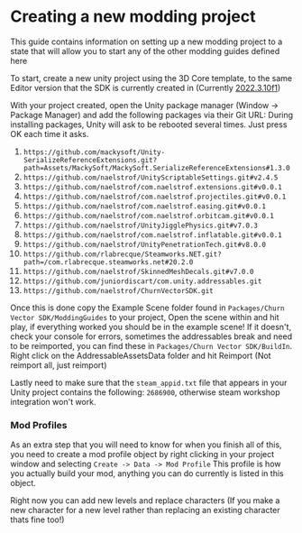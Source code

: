 # Creating a new modding project

This guide contains information on setting up a new modding project to a state that will allow you to start any of the other modding guides defined here

To start, create a new unity project using the 3D Core template, to the same Editor version that the SDK is currently created in (Currently [2022.3.10f1](https://unity.com/releases/editor/whats-new/2022.3.10))

With your project created, open the Unity package manager (Window -> Package Manager) and add the following packages via their Git URL:
During installing packages, Unity will ask to be rebooted several times. Just press OK each time it asks.

1. `https://github.com/mackysoft/Unity-SerializeReferenceExtensions.git?path=Assets/MackySoft/MackySoft.SerializeReferenceExtensions#1.3.0`
2. `https://github.com/naelstrof/UnityScriptableSettings.git#v2.4.5`
3. `https://github.com/naelstrof/com.naelstrof.extensions.git#v0.0.1`
4. `https://github.com/naelstrof/com.naelstrof.projectiles.git#v0.0.1`
5. `https://github.com/naelstrof/com.naelstrof.easing.git#v0.0.1`
6. `https://github.com/naelstrof/com.naelstrof.orbitcam.git#v0.0.1`
7. `https://github.com/naelstrof/UnityJigglePhysics.git#v7.0.3`
8. `https://github.com/naelstrof/com.naelstrof.inflatable.git#v0.0.1`
9. `https://github.com/naelstrof/UnityPenetrationTech.git#v8.0.0`
10. `https://github.com/rlabrecque/Steamworks.NET.git?path=/com.rlabrecque.steamworks.net#20.2.0`
11. `https://github.com/naelstrof/SkinnedMeshDecals.git#v7.0.0`
12. `https://github.com/juniordiscart/com.unity.addressables.git`
13. `https://github.com/naelstrof/ChurnVectorSDK.git`

Once this is done copy the Example Scene folder found in `Packages/Churn Vector SDK/ModdingGuides` to your project, Open the scene within and hit play, if everything worked you should be in the example scene!
If it doesn't, check your console for errors, sometimes the addressables break and need to be reimported, you can find these in `Packages/Churn Vector SDK/BuildIn`. Right click on the AddressableAssetsData folder and hit Reimport (Not reimport all, just reimport)

Lastly need to make sure that the `steam_appid.txt` file that appears in your Unity
project contains the following: `2686900`, otherwise steam workshop integration won't work.

### Mod Profiles
As an extra step that you will need to know for when you finish all of this, you need to create a mod profile object by right clicking in your project window and selecting `Create -> Data -> Mod Profile`
This profile is how you actually build your mod, anything you can do currently is listed in this object.

Right now you can add new levels and replace characters (If you make a new character for a new level rather than replacing an existing character thats fine too!)
